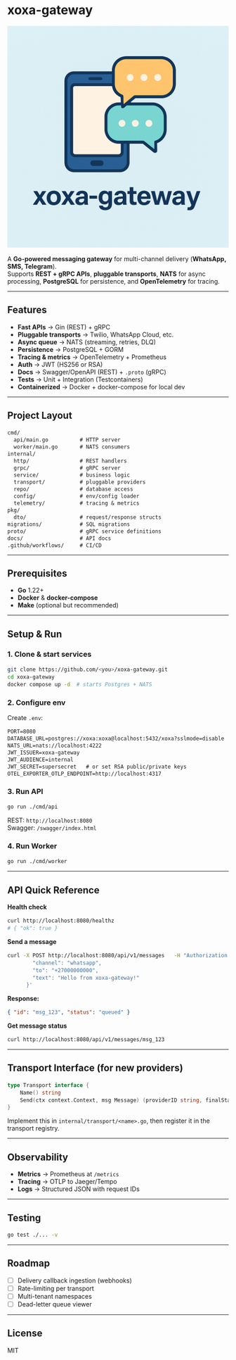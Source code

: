 # xoxa-gateway

<img src="./.github/assets/banner.png" width="600px">

A **Go-powered messaging gateway** for multi-channel delivery (**WhatsApp, SMS, Telegram**).  
Supports **REST + gRPC APIs**, **pluggable transports**, **NATS** for async processing, **PostgreSQL** for persistence, and **OpenTelemetry** for tracing.

---

## Features

- **Fast APIs** → Gin (REST) + gRPC
- **Pluggable transports** → Twilio, WhatsApp Cloud, etc.
- **Async queue** → NATS (streaming, retries, DLQ)
- **Persistence** → PostgreSQL + GORM
- **Tracing & metrics** → OpenTelemetry + Prometheus
- **Auth** → JWT (HS256 or RSA)
- **Docs** → Swagger/OpenAPI (REST) + `.proto` (gRPC)
- **Tests** → Unit + Integration (Testcontainers)
- **Containerized** → Docker + docker-compose for local dev

---

## Project Layout

```
cmd/
  api/main.go          # HTTP server
  worker/main.go       # NATS consumers
internal/
  http/                # REST handlers
  grpc/                # gRPC server
  service/             # business logic
  transport/           # pluggable providers
  repo/                # database access
  config/              # env/config loader
  telemetry/           # tracing & metrics
pkg/
  dto/                 # request/response structs
migrations/            # SQL migrations
proto/                 # gRPC service definitions
docs/                  # API docs
.github/workflows/     # CI/CD
```

---

## Prerequisites

- **Go** 1.22+
- **Docker** & **docker-compose**
- **Make** (optional but recommended)

---

## Setup & Run

### 1. Clone & start services

```bash
git clone https://github.com/<you>/xoxa-gateway.git
cd xoxa-gateway
docker compose up -d  # starts Postgres + NATS
```

### 2. Configure env

Create `.env`:

```env
PORT=8080
DATABASE_URL=postgres://xoxa:xoxa@localhost:5432/xoxa?sslmode=disable
NATS_URL=nats://localhost:4222
JWT_ISSUER=xoxa-gateway
JWT_AUDIENCE=internal
JWT_SECRET=supersecret   # or set RSA public/private keys
OTEL_EXPORTER_OTLP_ENDPOINT=http://localhost:4317
```

### 3. Run API

```bash
go run ./cmd/api
```

REST: `http://localhost:8080`  
Swagger: `/swagger/index.html`

### 4. Run Worker

```bash
go run ./cmd/worker
```

---

## API Quick Reference

**Health check**

```bash
curl http://localhost:8080/healthz
# { "ok": true }
```

**Send a message**

```bash
curl -X POST http://localhost:8080/api/v1/messages   -H "Authorization: Bearer <token>"   -H "Content-Type: application/json"   -d '{
        "channel": "whatsapp",
        "to": "+27000000000",
        "text": "Hello from xoxa-gateway!"
      }'
```

**Response:**

```json
{ "id": "msg_123", "status": "queued" }
```

**Get message status**

```bash
curl http://localhost:8080/api/v1/messages/msg_123
```

---

## Transport Interface (for new providers)

```go
type Transport interface {
    Name() string
    Send(ctx context.Context, msg Message) (providerID string, finalStatus Status, err error)
}
```

Implement this in `internal/transport/<name>.go`, then register it in the transport registry.

---

## Observability

- **Metrics** → Prometheus at `/metrics`
- **Tracing** → OTLP to Jaeger/Tempo
- **Logs** → Structured JSON with request IDs

---

## Testing

```bash
go test ./... -v
```

---

## Roadmap

- [ ] Delivery callback ingestion (webhooks)
- [ ] Rate-limiting per transport
- [ ] Multi-tenant namespaces
- [ ] Dead-letter queue viewer

---

## License

MIT
